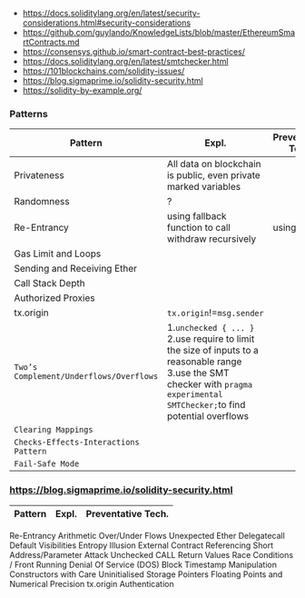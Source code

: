 - https://docs.soliditylang.org/en/latest/security-considerations.html#security-considerations
- https://github.com/guylando/KnowledgeLists/blob/master/EthereumSmartContracts.md
- https://consensys.github.io/smart-contract-best-practices/
- https://docs.soliditylang.org/en/latest/smtchecker.html
- https://101blockchains.com/solidity-issues/
- https://blog.sigmaprime.io/solidity-security.html
- https://solidity-by-example.org/

### Patterns
Pattern|Expl.|Preventative Tech.
---|--------|---
Privateness|All data on blockchain is public, even private marked variables
Randomness|?
Re-Entrancy|using fallback function to call withdraw recursively|using mutex
Gas Limit and Loops|
Sending and Receiving Ether|
Call Stack Depth|
Authorized Proxies|
tx.origin|```tx.origin```!=```msg.sender```
```Two’s Complement/Underflows/Overflows```|1.```unchecked { ... }```<br>2.use require to limit the size of inputs to a reasonable range<br>3.use the SMT checker with ```pragma experimental SMTChecker;```to find potential overflows
```Clearing Mappings```|
```Checks-Effects-Interactions Pattern```|
```Fail-Safe Mode```|

### https://blog.sigmaprime.io/solidity-security.html
Pattern|Expl.|Preventative Tech.
---|--------|---
Re-Entrancy
Arithmetic Over/Under Flows
Unexpected Ether
Delegatecall
Default Visibilities
Entropy Illusion
External Contract Referencing
Short Address/Parameter Attack
Unchecked CALL Return Values
Race Conditions / Front Running
Denial Of Service (DOS)
Block Timestamp Manipulation
Constructors with Care
Uninitialised Storage Pointers
Floating Points and Numerical Precision
tx.origin Authentication
